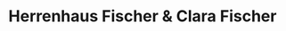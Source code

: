 ---
title: "Herrenhaus Fischer & Clara Fischer"
url: /brakel/herrenhaus-fischer-und-clara-fischer/
shop: Kleidung
---